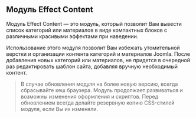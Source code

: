 ## Модуль Effect Content

Модуль Effect Content — это модуль, который позволит Вам вывести список категорий или материалов в виде компактных блоков с различными красивыми эффектами при наведении.

Использование этого модуля позволит Вам избежать утомительной верстки и организации контента категорий и материалов Joomla. После добавления новых категорий или материалов, не придется в очередной раз редактировать шаблон сайта, добавляя вручную необходимый контент.

> В случае обновления модуля на более новую версию, всегда сбрасывайте кеш браузера. Модуль продолжает развиваться и возможны изменения оформления и скриптов. Перед обновлением всегда делайте резервную копию CSS-стилей модуля, если Вы их изменяли.

